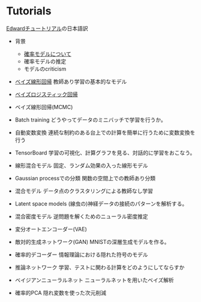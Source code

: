 # Tutorials
[Edwardチュートリアル](http://edwardlib.org/tutorials/)の日本語訳

- 背景
  - [確率モデルについて](ProbablisticModels.ipynb)
  - 確率モデルの推定
  - モデルのcriticism

- [ベイズ線形回帰](BayesianLinearRegression.ipynb)   教師あり学習の基本的なモデル

- [ベイズロジスティック回帰](BayesianLogisticRegression.ipynb)

- ベイズ線形回帰(MCMC)

- Batch training
どうやってデータのミニバッチで学習を行うか。

- 自動変数変換
連続な制約のある台上での計算を簡単に行うために変数変換を行う

- TensorBoard
学習の可視化、計算グラフを見る、対話的に学習をおこなう。

- 線形混合モデル
固定、ランダム効果の入った線形モデル

- Gaussian processでの分類
関数の空間上での教師あり分類　

- 混合モデル
データ点のクラスタリングによる教師なし学習

- Latent space models
(線虫の)神経データの接続のパターンを解析する。

- 混合密度モデル
逆問題を解くためのニューラル密度推定

- 変分オートエンコーダー(VAE)

- 敵対的生成ネットワーク(GAN)
MNISTの深層生成モデルを作る。

- 確率的デコーダー
情報理論における隠れた符号のモデル

- 推論ネットワーク
学習、テストに関わる計算をどのようにしてならすか

- ベイジアンニューラルネット
ニューラルネットを用いたベイズ解析

- 確率的PCA
隠れ変数を使った次元削減
